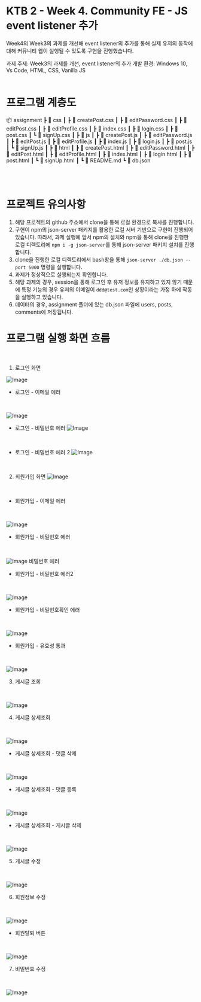 # KTB 2 - Week 4. Community FE - JS event listener 추가 
Week4의 Week3의 과제를 개선해 event listener의 추가를 통해 실제 유저의 동작에 대해 커뮤니티 웹이 실행될 수 있도록 구현을 진행했습니다. 

과제 주제: Week3의 과제를 개선,  event listener의 추가
개발 환경: Windows 10, Vs Code, HTML, CSS, Vanilla JS 
<br>
<br>

# 프로그램 계층도
📦 assignment
┣ 📂 css 
┃ ┣ 📜 createPost.css 
┃ ┣ 📜 editPassword.css
┃ ┣ 📜 editPost.css 
┃ ┣ 📜 editProfile.css 
┃ ┣ 📜 index.css 
┃ ┣ 📜 login.css 
┃ ┣ 📜 post.css 
┃ ┗ 📜 signUp.css 
┃
┣ 📂 js 
┃ ┣ 📜 createPost.js 
┃ ┣ 📜 editPassword.js 
┃ ┣ 📜 editPost.js 
┃ ┣ 📜 editProfile.js 
┃ ┣ 📜 index.js 
┃ ┣ 📜 login.js 
┃ ┣ 📜 post.js 
┃ ┗ 📜 signUp.js 
┃
┣ 📂 html 
┃ ┣ 📜 createPost.html 
┃ ┣ 📜 editPassword.html 
┃ ┣ 📜 editPost.html 
┃ ┣ 📜 editProfile.html 
┃ ┣ 📜 index.html
┃ ┣ 📜 login.html 
┃ ┣ 📜 post.html 
┃ ┗ 📜 signUp.html 
┃
┗ 📜 README.md
┗ 📜 db.json

<br>
<br>

# 프로젝트 유의사항
  1. 해당 프로젝트의 github 주소에서 clone을 통해 로컬 환경으로 복사를 진행합니다.
  2. 구현이 npm의 json-server 패키지를 활용한 로컬 서버 기반으로 구현이 진행되어 있습니다. 따라서, 과제 실행에 앞서 npm의 설치와 npm을 통해 clone을 진행한 로컬 디렉토리에 `npm i -g json-server`를 통해 json-server 패키지 설치를 진행합니다. 
  3. clone을 진행한 로컬 디렉토리에서 bash창을 통해 `json-server ./db.json --port 5000` 명령을 실행합니다.
  4. 과제가 정상적으로 실행되는지 확인합니다.
  5. 해당 과제의 경우, session을 통해 로그인 후 유저 정보를 유지하고 있지 않기 때문에 특정 기능의 경우 유저의 이메일이 `ddd@test.com`인 상황이라는 가정 하에 작동을 실행하고 있습니다. 
  6. 데이터의 경우, assignment 폴더에 있는 db.json 파일에 users, posts, comments에 저장됩니다.

# 프로그램 실행 화면 흐름
<br>

1. 로그인 화면 
  
  ![Image](https://github.com/user-attachments/assets/3bacf935-0555-4f3b-8d9e-a903ee886a7f)
  <br>

  - 로그인 - 이메일 에러
  <br>

  ![Image](https://github.com/user-attachments/assets/b87c8ece-8057-4d0e-b5a6-fa13bc746d9f)
  <br>

  - 로그인 - 비밀번호 에러
    ![Image](https://github.com/user-attachments/assets/a1593352-e884-4baa-8f44-a541eba46fe2)
  <br>

  - 로그인 - 비밀번호 에러 2
  ![Image](https://github.com/user-attachments/assets/85751447-f4dc-4c57-bd25-3597e62c7f71)
<br>

2. 회원가입 화면 
![Image](https://github.com/user-attachments/assets/236ac90e-73ee-473f-9a59-f8dd76388b11)

<br>

  - 회원가입 - 이메일 에러
  <br>
  
![Image](https://github.com/user-attachments/assets/e311fb3e-28a8-4667-b015-c9efb4c5f9a4)
<br>

  - 회원가입 - 비밀번호 에러
   <br>

   ![Image](https://github.com/user-attachments/assets/3770f2a2-c26a-499b-91b7-cc12ac3ecef6) 비밀번호 에러
  <br>

  - 회원가입 - 비밀번호 에러2
   <br>

   ![Image](https://github.com/user-attachments/assets/03949bda-5c41-4306-8d2c-a4209a9ebcff)
  <br>

  - 회원가입 - 비밀번호확인 에러
   <br>

   ![Image](https://github.com/user-attachments/assets/e6d05291-57f4-4401-a633-5e6ad32ca82c)
  <br>

  - 회원가입 - 유효성 통과
   <br>

   ![Image](https://github.com/user-attachments/assets/b9951280-c130-4402-ab95-709956185136)
  <br>

3. 게시글 조회
<br>

![Image](https://github.com/user-attachments/assets/f251acc3-179f-44c1-939d-ebdc747049b4)
<br>

4. 게시글 상세조회
<br>

![Image](https://github.com/user-attachments/assets/324dfbb2-195b-4f08-ab74-8b68f0ab5496) 
<br>

  - 게시글 상세조회 - 댓글 삭제
  <br>

  ![Image](https://github.com/user-attachments/assets/aedcb8fa-b238-42ae-98c4-8af3d202faa6) 
  <br>

  - 게시글 상세조회 - 댓글 등록
  <br>

  ![Image](https://github.com/user-attachments/assets/d75fa9e2-dbff-4565-8a58-09265a8da83e)
  <br>

  - 게시글 상세조회 - 게시글 삭제
  <br>

  ![Image](https://github.com/user-attachments/assets/9b0448aa-002a-436a-9fa5-5d2a38a8a135)
  <br>

5. 게시글 수정
<br>

![Image](https://github.com/user-attachments/assets/fa4b510e-4a24-4212-a93a-11fc2f38bbfb)
<br>

6. 회원정보 수정
<br>

![Image](https://github.com/user-attachments/assets/4497d396-dd14-4b1e-9796-9e08c023c0ec)
<br>
  
  - 회원탈퇴 버튼
  <br>

  ![Image](https://github.com/user-attachments/assets/54baed80-fe98-4f7f-8dfe-cc03eb159b67)
  <br>

7. 비밀번호 수정
<br>

![Image](https://github.com/user-attachments/assets/263d2bff-5720-4191-ac03-c80815ac21a4)
<br>